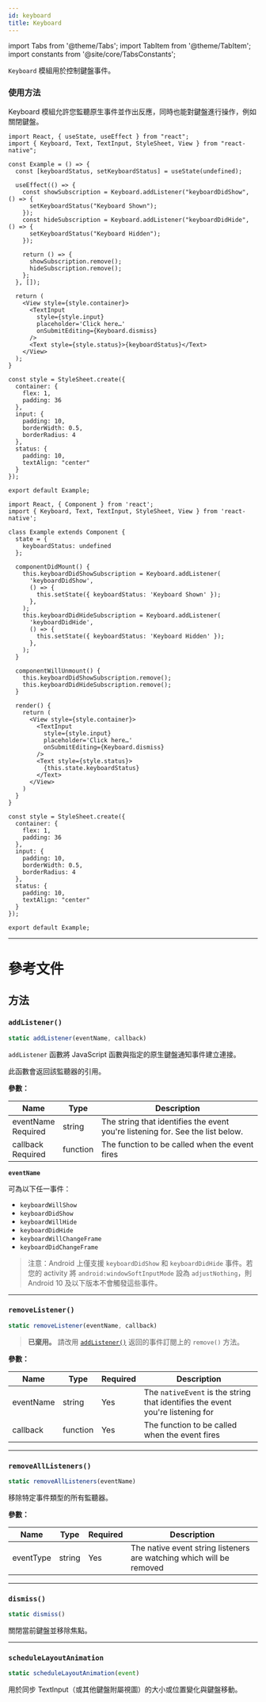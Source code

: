 ```yaml
---
id: keyboard
title: Keyboard
---
```


import Tabs from '@theme/Tabs'; import TabItem from '@theme/TabItem'; import constants from '@site/core/TabsConstants';

`Keyboard` 模組用於控制鍵盤事件。

### 使用方法

Keyboard 模組允許您監聽原生事件並作出反應，同時也能對鍵盤進行操作，例如關閉鍵盤。

<Tabs groupId="syntax" queryString defaultValue={constants.defaultSyntax} values={constants.syntax}>
<TabItem value="functional">

```SnackPlayer name=Keyboard%20Function%20Component%20Example&supportedPlatforms=ios,android
import React, { useState, useEffect } from "react";
import { Keyboard, Text, TextInput, StyleSheet, View } from "react-native";

const Example = () => {
  const [keyboardStatus, setKeyboardStatus] = useState(undefined);

  useEffect(() => {
    const showSubscription = Keyboard.addListener("keyboardDidShow", () => {
      setKeyboardStatus("Keyboard Shown");
    });
    const hideSubscription = Keyboard.addListener("keyboardDidHide", () => {
      setKeyboardStatus("Keyboard Hidden");
    });

    return () => {
      showSubscription.remove();
      hideSubscription.remove();
    };
  }, []);

  return (
    <View style={style.container}>
      <TextInput
        style={style.input}
        placeholder='Click here…'
        onSubmitEditing={Keyboard.dismiss}
      />
      <Text style={style.status}>{keyboardStatus}</Text>
    </View>
  );
}

const style = StyleSheet.create({
  container: {
    flex: 1,
    padding: 36
  },
  input: {
    padding: 10,
    borderWidth: 0.5,
    borderRadius: 4
  },
  status: {
    padding: 10,
    textAlign: "center"
  }
});

export default Example;
```

</TabItem>
<TabItem value="classical">

```SnackPlayer name=Keyboard%20Class%20Component%20Example&supportedPlatforms=ios,android
import React, { Component } from 'react';
import { Keyboard, Text, TextInput, StyleSheet, View } from 'react-native';

class Example extends Component {
  state = {
    keyboardStatus: undefined
  };

  componentDidMount() {
    this.keyboardDidShowSubscription = Keyboard.addListener(
      'keyboardDidShow',
      () => {
        this.setState({ keyboardStatus: 'Keyboard Shown' });
      },
    );
    this.keyboardDidHideSubscription = Keyboard.addListener(
      'keyboardDidHide',
      () => {
        this.setState({ keyboardStatus: 'Keyboard Hidden' });
      },
    );
  }

  componentWillUnmount() {
    this.keyboardDidShowSubscription.remove();
    this.keyboardDidHideSubscription.remove();
  }

  render() {
    return (
      <View style={style.container}>
        <TextInput
          style={style.input}
          placeholder='Click here…'
          onSubmitEditing={Keyboard.dismiss}
        />
        <Text style={style.status}>
          {this.state.keyboardStatus}
        </Text>
      </View>
    )
  }
}

const style = StyleSheet.create({
  container: {
    flex: 1,
    padding: 36
  },
  input: {
    padding: 10,
    borderWidth: 0.5,
    borderRadius: 4
  },
  status: {
    padding: 10,
    textAlign: "center"
  }
});

export default Example;
```

</TabItem>
</Tabs>

---

# 參考文件

## 方法

### `addListener()`

```jsx
static addListener(eventName, callback)
```

`addListener` 函數將 JavaScript 函數與指定的原生鍵盤通知事件建立連接。

此函數會返回該監聽器的引用。

**參數：**

| Name                                                                     | Type     | Description                                                                    |
| ------------------------------------------------------------------------ | -------- | ------------------------------------------------------------------------------ |
| eventName <div className="label basic two-lines required">Required</div> | string   | The string that identifies the event you're listening for. See the list below. |
| callback <div className="label basic two-lines required">Required</div>  | function | The function to be called when the event fires                                 |

**`eventName`**

可為以下任一事件：

- `keyboardWillShow`
- `keyboardDidShow`
- `keyboardWillHide`
- `keyboardDidHide`
- `keyboardWillChangeFrame`
- `keyboardDidChangeFrame`

> 注意：Android 上僅支援 `keyboardDidShow` 和 `keyboardDidHide` 事件。若您的 activity 將 `android:windowSoftInputMode` 設為 `adjustNothing`，則 Android 10 及以下版本不會觸發這些事件。

---

### `removeListener()`

```jsx
static removeListener(eventName, callback)
```

> **已棄用。** 請改用 [`addListener()`](#addlistener) 返回的事件訂閱上的 `remove()` 方法。

**參數：**

| Name      | Type     | Required | Description                                                                    |
| --------- | -------- | -------- | ------------------------------------------------------------------------------ |
| eventName | string   | Yes      | The `nativeEvent` is the string that identifies the event you're listening for |
| callback  | function | Yes      | The function to be called when the event fires                                 |

---

### `removeAllListeners()`

```jsx
static removeAllListeners(eventName)
```

移除特定事件類型的所有監聽器。

**參數：**

| Name      | Type   | Required | Description                                                          |
| --------- | ------ | -------- | -------------------------------------------------------------------- |
| eventType | string | Yes      | The native event string listeners are watching which will be removed |

---

### `dismiss()`

```jsx
static dismiss()
```

關閉當前鍵盤並移除焦點。

---

### `scheduleLayoutAnimation`

```jsx
static scheduleLayoutAnimation(event)
```

用於同步 TextInput（或其他鍵盤附屬視圖）的大小或位置變化與鍵盤移動。